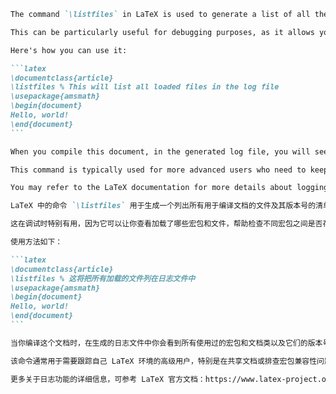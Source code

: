 ````md
The command `\listfiles` in LaTeX is used to generate a list of all the files that are being used for compiling your document, along with their version numbers. When you include this command in your document preamble, LaTeX will output the list in the log file (.log) that is created during the compilation process. 

This can be particularly useful for debugging purposes, as it allows you to see which packages and files are loaded, and it helps to check for any potential compatibility issues between different packages.

Here's how you can use it:

```latex
\documentclass{article}
\listfiles % This will list all loaded files in the log file
\usepackage{amsmath}
\begin{document}
Hello, world!
\end{document}
```

When you compile this document, in the generated log file, you will see a list of all the packages and classes that were used, along with their versions.

This command is typically used for more advanced users who need to keep track of their LaTeX environment, especially when sharing documents or trouble-shooting issues with package compatibility.

You may refer to the LaTeX documentation for more details about logging features: https://www.latex-project.org/help/documentation/latex2e.html#logfile
````

````md
LaTeX 中的命令 `\listfiles` 用于生成一个列出所有用于编译文档的文件及其版本号的清单。当你在文档的导言区包含该命令时，LaTeX 会在编译过程中生成的日志文件（.log）中输出该文件列表。

这在调试时特别有用，因为它可以让你查看加载了哪些宏包和文件，帮助检查不同宏包之间是否存在潜在的兼容性问题。

使用方法如下：

```latex
\documentclass{article}
\listfiles % 这将把所有加载的文件列在日志文件中
\usepackage{amsmath}
\begin{document}
Hello, world!
\end{document}
```

当你编译这个文档时，在生成的日志文件中你会看到所有使用过的宏包和文档类以及它们的版本号列表。

该命令通常用于需要跟踪自己 LaTeX 环境的高级用户，特别是在共享文档或排查宏包兼容性问题时非常有用。

更多关于日志功能的详细信息，可参考 LaTeX 官方文档：https://www.latex-project.org/help/documentation/latex2e.html#logfile。
````